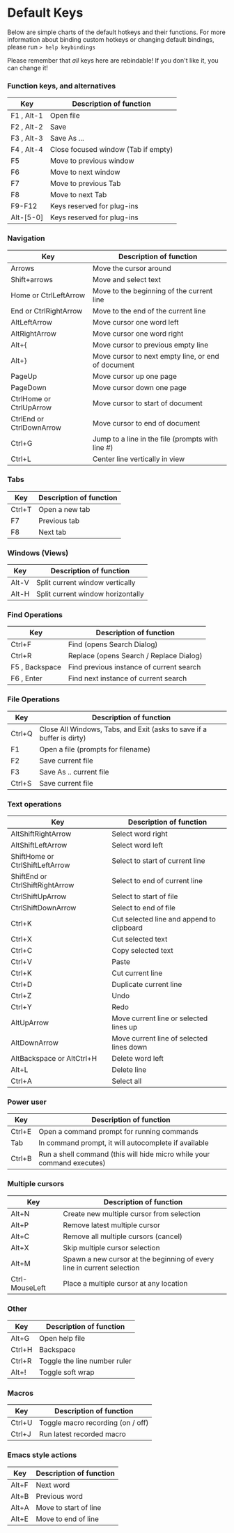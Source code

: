 # Default Keys

Below are simple charts of the default hotkeys and their functions. For more
information about binding custom hotkeys or changing default bindings, please
run `> help keybindings`

Please remember that *all* keys here are rebindable! If you don't like it, you
can change it!

### Function keys, and alternatives

| Key        | Description of function                  |
|------------|------------------------------------------|
| F1 , Alt-1 | Open file                                |
| F2 , Alt-2 | Save                                     |
| F3 , Alt-3 | Save As ...                              |
| F4 , Alt-4 | Close focused window (Tab if empty)      |
| F5         | Move to previous window                  |
| F6         | Move to next window                      |
| F7         | Move to previous Tab                     |
| F8         | Move to next Tab                         |
| F9-F12     | Keys reserved for plug-ins               |
| Alt-[5-0]  | Keys reserved for plug-ins               |

### Navigation

| Key                       | Description of function                              |
|-------------------------- |----------------------------------------------------- |
| Arrows                    | Move the cursor around                               |
| Shift+arrows              | Move and select text                                 |
| Home or CtrlLeftArrow     | Move to the beginning of the current line            |
| End or CtrlRightArrow     | Move to the end of the current line                  |
| AltLeftArrow              | Move cursor one word left                            |
| AltRightArrow             | Move cursor one word right                           |
| Alt+{                     | Move cursor to previous empty line                   |
| Alt+}                     | Move cursor to next empty line, or end of document   |
| PageUp                    | Move cursor up one page                              |
| PageDown                  | Move cursor down one page                            |
| CtrlHome or CtrlUpArrow   | Move cursor to start of document                     |
| CtrlEnd or CtrlDownArrow  | Move cursor to end of document                       |
| Ctrl+G                    | Jump to a line in the file (prompts with line #)     |
| Ctrl+L                    | Center line vertically in view                       |

### Tabs

| Key     | Description of function   |
|-------- |-------------------------  |
| Ctrl+T  | Open a new tab            |
| F7      | Previous tab              |
| F8      | Next tab                  |

### Windows (Views)

| Key     | Description of function           |
|-------- |-----------------------------------|
| Alt-V   | Split current window vertically   |
| Alt-H   | Split current window horizontally |

### Find Operations

| Key              | Description of function                   |
|------------------|-------------------------------------------|
| Ctrl+F           | Find (opens Search Dialog)                |
| Ctrl+R           | Replace (opens Search / Replace Dialog)   |
| F5 , Backspace   | Find previous instance of current search  |
| F6 , Enter       | Find next instance of current search      |

### File Operations

| Key    | Description of function                                               |
|--------|-----------------------------------------------------------------------|
| Ctrl+Q | Close All Windows, Tabs, and Exit (asks to save if a buffer is dirty) |
| F1     | Open a file (prompts for filename)                                    |
| F2     | Save current file                                                     |
| F3     | Save As .. current file                                               |
| Ctrl+S | Save current file                                                     |

### Text operations

| Key                               | Description of function                   |
|-----------------------------------|------------------------------------------ |
| AltShiftRightArrow                | Select word right                         |
| AltShiftLeftArrow                 | Select word left                          |
| ShiftHome or CtrlShiftLeftArrow   | Select to start of current line           |
| ShiftEnd or CtrlShiftRightArrow   | Select to end of current line             |
| CtrlShiftUpArrow                  | Select to start of file                   |
| CtrlShiftDownArrow                | Select to end of file                     |
| Ctrl+K                            | Cut selected line and append to clipboard |
| Ctrl+X                            | Cut selected text                         |
| Ctrl+C                            | Copy selected text                        |
| Ctrl+V                            | Paste                                     |
| Ctrl+K                            | Cut current line                          |
| Ctrl+D                            | Duplicate current line                    |
| Ctrl+Z                            | Undo                                      |
| Ctrl+Y                            | Redo                                      |
| AltUpArrow                        | Move current line or selected lines up    |
| AltDownArrow                      | Move current line of selected lines down  |
| AltBackspace or AltCtrl+H         | Delete word left                          |
| Alt+L                             | Delete line                               |
| Ctrl+A                            | Select all                                |

### Power user

| Key    | Description of function                                               |
|--------|-----------------------------------------------------------------------|
| Ctrl+E | Open a command prompt for running commands                            |
| Tab    | In command prompt, it will autocomplete if available                  |
| Ctrl+B | Run a shell command (this will hide micro while your command executes)|

### Multiple cursors

| Key            | Description of function                                               |
|----------------|---------------------------------------------------------------------- |
| Alt+N          | Create new multiple cursor from selection                             |
| Alt+P          | Remove latest multiple cursor                                         |
| Alt+C          | Remove all multiple cursors (cancel)                                  |
| Alt+X          | Skip multiple cursor selection                                        |
| Alt+M          | Spawn a new cursor at the beginning of every line in current selection|
| Ctrl-MouseLeft | Place a multiple cursor at any location                               |

### Other

| Key    | Description of function                    |
|--------|--------------------------------------------|
| Alt+G  | Open help file                             |
| Ctrl+H | Backspace                                  |
| Ctrl+R | Toggle the line number ruler               |
| Alt+!  | Toggle soft wrap                           |

### Macros

| Key    | Description of function                                              |
|--------|----------------------------------------------------------------------|
| Ctrl+U | Toggle macro recording  (on / off)                                   |
| Ctrl+J | Run latest recorded macro                                            |

### Emacs style actions

| Key       | Description of function   |
|-----------|-------------------------  |
| Alt+F     | Next word                 |
| Alt+B     | Previous word             |
| Alt+A     | Move to start of line     |
| Alt+E     | Move to end of line       |

